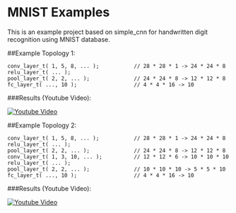 # MNIST Examples

This is an example project based on simple_cnn for handwritten digit recognition using MNIST database.

##Example Topology 1:
```
conv_layer_t( 1, 5, 8, ... );			// 28 * 28 * 1 -> 24 * 24 * 8
relu_layer_t( ... );               
pool_layer_t( 2, 2, ... );				// 24 * 24 * 8 -> 12 * 12 * 8
fc_layer_t( ..., 10 );					// 4 * 4 * 16 -> 10
```

###Results (Youtube Video):

[![Youtube Video](https://img.youtube.com/vi/0nsxYBDTojs/0.jpg)](https://www.youtube.com/watch?v=0nsxYBDTojs)



##Example Topology 2:

```
conv_layer_t( 1, 5, 8, ... );			// 28 * 28 * 1 -> 24 * 24 * 8
relu_layer_t( ... );               
pool_layer_t( 2, 2, ... );				// 24 * 24 * 8 -> 12 * 12 * 8
conv_layer_t( 1, 3, 10, ... );			// 12 * 12 * 6 -> 10 * 10 * 10
relu_layer_t( ... );               
pool_layer_t( 2, 2, ... );				// 10 * 10 * 10 -> 5 * 5 * 10
fc_layer_t( ..., 10 );					// 4 * 4 * 16 -> 10
```

###Results (Youtube Video):

[![Youtube Video](https://img.youtube.com/vi/afLUb6lFTCk/0.jpg)](https://www.youtube.com/watch?v=afLUb6lFTCk)


